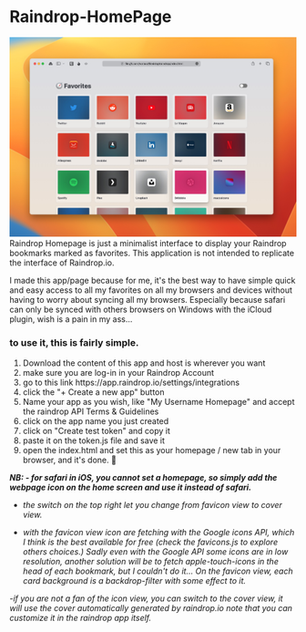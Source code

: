 # Raindrop-HomePage
<img src="./raindrop homepage 0.1.jpeg">
Raindrop Homepage is just a minimalist interface to display your Raindrop bookmarks marked as favorites. This application is not intended to replicate the interface of Raindrop.io.

I made this app/page because for me, it's the best way to have simple quick and easy access to all my favorites on all my browsers and devices without having to worry about syncing all my browsers. Especially because safari can only be synced with others browsers on Windows with the iCloud plugin, wish is a pain in my ass... 

<h3>to use it, this is fairly simple.</h3>

<ol>
<li> Download the content of this app and host is wherever you want</li>

<li> make sure you are log-in in your Raindrop Account</li>

<li> go to this link https://app.raindrop.io/settings/integrations </li>

<li> click the "+ Create a new app" button  </li>

<li> Name your app as you wish, like "My Username Homepage" and accept the raindrop API Terms & Guidelines </li>

<li> click on the app name you just created  </li>

<li> click on "Create test token" and copy it  </li>

<li>  paste it on the token.js file and save it </li>

<li> open the index.html and set this as your homepage / new tab in your browser, and it's done. 🙂</li>
</ol>

<i><b>NB: - for safari in iOS, you cannot set a homepage, so simply  add the webpage icon on the home screen and use it instead of safari.</b>

- the switch on the top right let you change from favicon view to cover view.

- with the favicon view icon are fetching with the Google icons API, which I think is the best available for free (check the favicons.js to explore others choices.)
Sadly even with the Google API some icons are in low resolution, another solution will be to fetch apple-touch-icons in the head of each bookmark, but I couldn't do it...
On the favicon view, each card background is a backdrop-filter with some effect to it.

-if you are not a fan of the icon view, you can switch to the cover view, it will use the cover automatically generated by raindrop.io
note that you can customize it in the raindrop app itself.</i>

